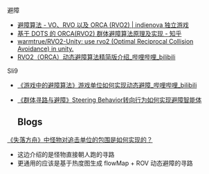 

避障

* [避障算法 - VO、RVO 以及 ORCA (RVO2) | indienova 独立游戏](https://indienova.com/indie-game-development/vo-rvo-orca/)
* [基于 DOTS 的 ORCA(RVO2) 群体避障算法原理及实现 - 知乎](https://zhuanlan.zhihu.com/p/669426124)
* [warmtrue/RVO2-Unity: use rvo2 (Optimal Reciprocal Collision Avoidance) in unity.](https://github.com/warmtrue/RVO2-Unity)
* [RVO2（ORCA）动态避障算法精简版介绍_哔哩哔哩_bilibili](https://www.bilibili.com/video/BV1qa4y117Yo/?spm_id_from=333.337.search-card.all.click&vd_source=ebf06d572d5366b5ef7bc5032fefb08d)

Sli9

- [《游戏中的避障算法》游戏单位如何实现动态避障_哔哩哔哩_bilibili](https://www.bilibili.com/video/BV1Nb421n7qJ?spm_id_from=333.788.videopod.sections&vd_source=ebf06d572d5366b5ef7bc5032fefb08d)
- [《群体寻路与避障》Steering Behavior转向行为如何实现避障智能体](https://www.bilibili.com/video/BV1yCqfYuEh1?spm_id_from=333.1387.favlist.content.click)


  ## Blogs

[《失落方舟》中怪物对追击单位的包围是如何实现的？](https://mp.weixin.qq.com/s/dRI3UbcUEPC47X0mH2jAow)

- 这边介绍的是怪物直接朝人跑的寻路
- 更通用的应该是基于热度图生成 flowMap + ROV 动态避障的寻路